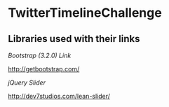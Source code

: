 TwitterTimelineChallenge
=======================

Libraries used with their links
---------------------------------------------

*Bootstrap (3.2.0) Link*

http://getbootstrap.com/ 


*jQuery Slider*

http://dev7studios.com/lean-slider/